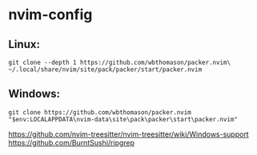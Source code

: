 # nvim-config
## Linux:
`git clone --depth 1 https://github.com/wbthomason/packer.nvim\
  ~/.local/share/nvim/site/pack/packer/start/packer.nvim`

## Windows:
`git clone https://github.com/wbthomason/packer.nvim "$env:LOCALAPPDATA\nvim-data\site\pack\packer\start\packer.nvim"`

https://github.com/nvim-treesitter/nvim-treesitter/wiki/Windows-support https://github.com/BurntSushi/ripgrep
